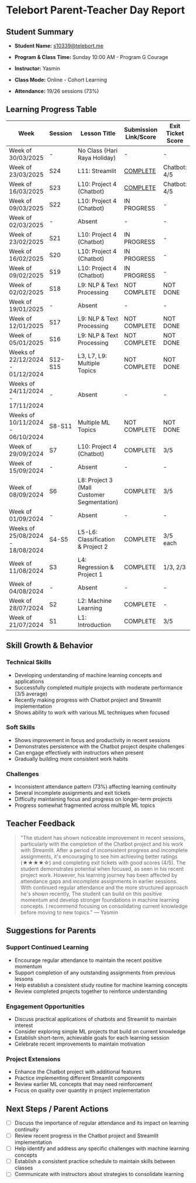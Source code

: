 # Telebort Parent-Teacher Day Report

## Student Summary

- **Student Name:** s10339@telebort.me

- **Program & Class Time:** Sunday 10:00 AM - Program G Courage

- **Instructor:** Yasmin 

- **Class Mode:** Online - Cohort Learning

- **Attendance:** 19/26 sessions (73%)


## Learning Progress Table

| Week | Session | Lesson Title | Submission Link/Score | Exit Ticket Score | Progress Rating |
|------|---------|-------------|----------------------|-------------------|-----------------|
| Week of 30/03/2025 | - | No Class (Hari Raya Holiday) | - | - | ☆☆☆☆☆ |
| Week of 23/03/2025 | S24 | L11: Streamlit | [COMPLETE](https://colab.research.google.com/drive/1igbFjVXmaM0vAyhOqnR72WKjA4SLvGT0?usp=sharing) | Chatbot: 4/5 | ★★★☆☆ |
| Week of 16/03/2025 | S23 | L10: Project 4 (Chatbot) | [COMPLETE](https://colab.research.google.com/drive/1igbFjVXmaM0vAyhOqnR72WKjA4SLvGT0?usp=sharing) | Chatbot: 4/5 | ★★★★☆ |
| Week of 09/03/2025 | S22 | L10: Project 4 (Chatbot) | IN PROGRESS | - | ★★★☆☆ |
| Week of 02/03/2025 | - | Absent | - | - | ☆☆☆☆☆ |
| Week of 23/02/2025 | S21 | L10: Project 4 (Chatbot) | IN PROGRESS | - | ★★☆☆☆ |
| Week of 16/02/2025 | S20 | L10: Project 4 (Chatbot) | IN PROGRESS | - | ★★★☆☆ |
| Week of 09/02/2025 | S19 | L10: Project 4 (Chatbot) | IN PROGRESS | - | ★★★☆☆ |
| Week of 02/02/2025 | S18 | L9: NLP & Text Processing | NOT COMPLETE | NOT DONE | ★★☆☆☆ |
| Week of 19/01/2025 | - | Absent | - | - | ☆☆☆☆☆ |
| Week of 12/01/2025 | S17 | L9: NLP & Text Processing | NOT COMPLETE | NOT DONE | ★★★☆☆ |
| Week of 05/01/2025 | S16 | L9: NLP & Text Processing | NOT COMPLETE | NOT DONE | ★★★☆☆ |
| Weeks of 22/12/2024 - 01/12/2024 | S12-S15 | L3, L7, L9: Multiple Topics | NOT COMPLETE | NOT DONE | ★★★☆☆ |
| Weeks of 24/11/2024 - 17/11/2024 | - | Absent | - | - | ☆☆☆☆☆ |
| Weeks of 10/11/2024 - 06/10/2024 | S8-S11 | Multiple ML Topics | NOT COMPLETE | NOT DONE | ★★☆☆☆ - ★★★☆☆ |
| Week of 29/09/2024 | S7 | L10: Project 4 (Chatbot) | COMPLETE | 3/5 | ★☆☆☆☆ |
| Week of 15/09/2024 | - | Absent | - | - | ☆☆☆☆☆ |
| Week of 08/09/2024 | S6 | L8: Project 3 (Mall Customer Segmentation) | COMPLETE | 3/5 | ★★☆☆☆ |
| Week of 01/09/2024 | - | Absent | - | - | ★★★☆☆ |
| Weeks of 25/08/2024 - 18/08/2024 | S4-S5 | L5-L6: Classification & Project 2 | COMPLETE | 3/5 each | ★★★☆☆ |
| Week of 11/08/2024 | S3 | L4: Regression & Project 1 | COMPLETE | 1/3, 2/3 | ★★☆☆☆ |
| Week of 04/08/2024 | - | Absent | - | - | ☆☆☆☆☆ |
| Week of 28/07/2024 | S2 | L2: Machine Learning | COMPLETE | - | ★★★☆☆ |
| Week of 21/07/2024 | S1 | L1: Introduction | COMPLETE | 3/5 | ★★★☆☆ |

## Skill Growth & Behavior

### Technical Skills
- Developing understanding of machine learning concepts and applications
- Successfully completed multiple projects with moderate performance (3/5 average)
- Recently making progress with Chatbot project and Streamlit implementation
- Shows ability to work with various ML techniques when focused

### Soft Skills
- Shows improvement in focus and productivity in recent sessions
- Demonstrates persistence with the Chatbot project despite challenges
- Can engage effectively with instructors when present
- Gradually building more consistent work habits

### Challenges
- Inconsistent attendance pattern (73%) affecting learning continuity
- Several incomplete assignments and exit tickets
- Difficulty maintaining focus and progress on longer-term projects
- Progress somewhat fragmented across multiple ML topics

## Teacher Feedback
> "The student has shown noticeable improvement in recent sessions, particularly with the completion of the Chatbot project and his work with Streamlit. After a period of inconsistent progress and incomplete assignments, it's encouraging to see him achieving better ratings (★★★★☆) and completing exit tickets with good scores (4/5). The student demonstrates potential when focused, as seen in his recent project work. However, his learning journey has been affected by attendance gaps and incomplete assignments in earlier sessions. With continued regular attendance and the more structured approach he's shown recently, The student can build on this positive momentum and develop stronger foundations in machine learning concepts. I recommend focusing on consolidating current knowledge before moving to new topics." — Yasmin

## Suggestions for Parents

### Support Continued Learning
- Encourage regular attendance to maintain the recent positive momentum
- Support completion of any outstanding assignments from previous lessons
- Help establish a consistent study routine for machine learning concepts
- Review completed projects together to reinforce understanding

### Engagement Opportunities
- Discuss practical applications of chatbots and Streamlit to maintain interest
- Consider exploring simple ML projects that build on current knowledge
- Establish short-term, achievable goals for each learning session
- Celebrate recent improvements to maintain motivation

### Project Extensions
- Enhance the Chatbot project with additional features
- Practice implementing different Streamlit components
- Review earlier ML concepts that may need reinforcement
- Focus on quality over quantity in project implementation

## Next Steps / Parent Actions
- [ ] Discuss the importance of regular attendance and its impact on learning continuity
- [ ] Review recent progress in the Chatbot project and Streamlit implementation
- [ ] Help identify and address any specific challenges with machine learning concepts
- [ ] Establish a consistent practice schedule to maintain skills between classes
- [ ] Communicate with instructors about strategies to consolidate learning
